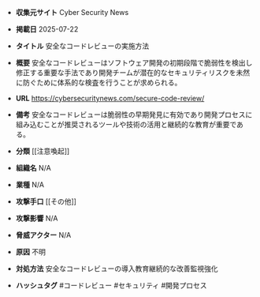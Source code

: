 - **収集元サイト**
Cyber Security News

- **掲載日**
2025-07-22

- **タイトル**
安全なコードレビューの実施方法

- **概要**
安全なコードレビューはソフトウェア開発の初期段階で脆弱性を検出し修正する重要な手法であり開発チームが潜在的なセキュリティリスクを未然に防ぐために体系的な検査を行うことが求められる。

- **URL**
https://cybersecuritynews.com/secure-code-review/

- **備考**
安全なコードレビューは脆弱性の早期発見に有効であり開発プロセスに組み込むことが推奨されるツールや技術の活用と継続的な教育が重要である。

- **分類**
[[注意喚起]]

- **組織名**
N/A

- **業種**
N/A

- **攻撃手口**
[[その他]]

- **攻撃影響**
N/A

- **脅威アクター**
N/A

- **原因**
不明

- **対処方法**
安全なコードレビューの導入教育継続的な改善監視強化

- **ハッシュタグ**
#コードレビュー #セキュリティ #開発プロセス
